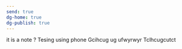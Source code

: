 ```yaml
---
send: true 
dg-home: true
dg-publish: true
---
```


it is a note ?
Tesing using phone
Gcihcug ug ufwyrwyr
Tclhcugcutct
